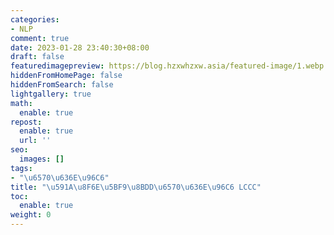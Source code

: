 ```yaml
---
categories:
- NLP
comment: true
date: 2023-01-28 23:40:30+08:00
draft: false
featuredimagepreview: https://blog.hzxwhzxw.asia/featured-image/1.webp
hiddenFromHomePage: false
hiddenFromSearch: false
lightgallery: true
math:
  enable: true
repost:
  enable: true
  url: ''
seo:
  images: []
tags:
- "\u6570\u636E\u96C6"
title: "\u591A\u8F6E\u5BF9\u8BDD\u6570\u636E\u96C6 LCCC"
toc:
  enable: true
weight: 0
---
```

<!--more-->